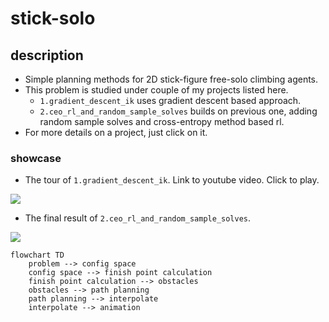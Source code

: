 # stick-solo

## description
- Simple planning methods for 2D stick-figure free-solo climbing agents.
- This problem is studied under couple of my projects listed here.
    - `1.gradient_descent_ik` uses gradient descent based approach.
    - `2.ceo_rl_and_random_sample_solves` builds on previous one, adding random sample solves and cross-entropy method based rl.
- For more details on a project, just click on it.

### showcase

- The tour of `1.gradient_descent_ik`. Link to youtube video. Click to play.

[![](http://img.youtube.com/vi/bZg6pS2gGPw/0.jpg)](https://www.youtube.com/watch?v=bZg6pS2gGPw)

- The final result of `2.ceo_rl_and_random_sample_solves`.

![](./2.ceo_rl_and_random_sample_solves/github/12.gif)

```mermaid
flowchart TD
    problem --> config space
    config space --> finish point calculation
    finish point calculation --> obstacles
    obstacles --> path planning
    path planning --> interpolate
    interpolate --> animation
```
